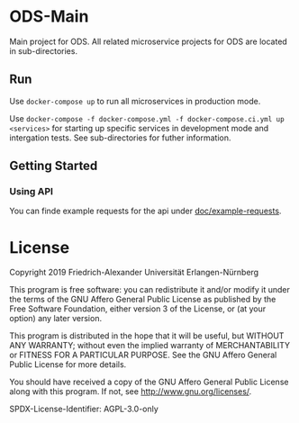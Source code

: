 # ODS-Main

Main project for ODS. All related microservice projects for ODS are located in sub-directories.


## Run

Use `docker-compose up` to run all microservices in production mode.

Use `docker-compose -f docker-compose.yml -f docker-compose.ci.yml up <services>` for starting up specific services in development mode and intergation tests. See sub-directories for futher information.

## Getting Started

### Using API

You can finde example requests for the api under [doc/example-requests](./doc/example-requests).


# License

Copyright 2019 Friedrich-Alexander Universität Erlangen-Nürnberg

This program is free software: you can redistribute it and/or modify it under the terms of the GNU Affero General Public License as published by the Free Software Foundation, either version 3 of the License, or (at your option) any later version.

This program is distributed in the hope that it will be useful, but WITHOUT ANY WARRANTY; without even the implied warranty of MERCHANTABILITY or FITNESS FOR A PARTICULAR PURPOSE. See the GNU Affero General Public License for more details.

You should have received a copy of the GNU Affero General Public License along with this program. If not, see http://www.gnu.org/licenses/.

SPDX-License-Identifier: AGPL-3.0-only
